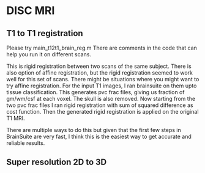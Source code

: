 # DISC MRI
## T1 to T1 registration
Please try main_t12t1_brain_reg.m
There are comments in the code that can help you run it on different scans.

This is rigid registration between two scans of the same subject. There is also option of affine registration, but the rigid registration seemed to work well for this set of scans. There might be situations where you might want to try affine registration.
For the input T1 images, I ran brainsuite on them upto tissue classification. This generates pvc frac files, giving us fraction of gm/wm/csf at each voxel. The skull is also removed.
Now starting from the two pvc frac files I ran rigid registration with sum of squared difference as cost function. 
Then the generated rigid registration is applied on the original T1 MRI. 

There are multiple ways to do this but given that the first few steps in BrainSuite are very fast, I think this is the easiest way to get accurate and reliable results.

## Super resolution 2D to 3D
